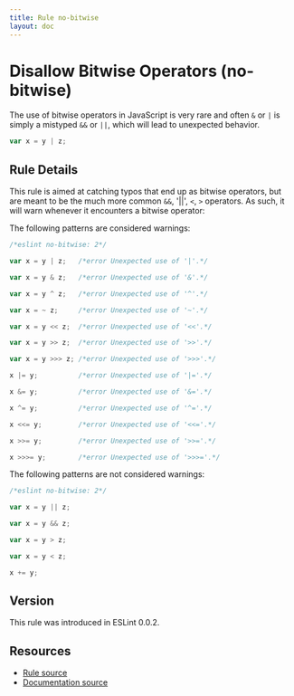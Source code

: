 ```yaml
---
title: Rule no-bitwise
layout: doc
---
```

<!-- Note: No pull requests accepted for this file. See README.md in the root directory for details. -->
# Disallow Bitwise Operators (no-bitwise)

The use of bitwise operators in JavaScript is very rare and often `&` or `|` is simply a mistyped `&&` or `||`, which will lead to unexpected behavior.

```js
var x = y | z;
```

## Rule Details

This rule is aimed at catching typos that end up as bitwise operators, but are meant to be the much more common `&&`, '||', `<`, `>` operators. As such, it will warn whenever it encounters a bitwise operator:

The following patterns are considered warnings:

```js
/*eslint no-bitwise: 2*/

var x = y | z;   /*error Unexpected use of '|'.*/

var x = y & z;   /*error Unexpected use of '&'.*/

var x = y ^ z;   /*error Unexpected use of '^'.*/

var x = ~ z;     /*error Unexpected use of '~'.*/

var x = y << z;  /*error Unexpected use of '<<'.*/

var x = y >> z;  /*error Unexpected use of '>>'.*/

var x = y >>> z; /*error Unexpected use of '>>>'.*/

x |= y;          /*error Unexpected use of '|='.*/

x &= y;          /*error Unexpected use of '&='.*/

x ^= y;          /*error Unexpected use of '^='.*/

x <<= y;         /*error Unexpected use of '<<='.*/

x >>= y;         /*error Unexpected use of '>>='.*/

x >>>= y;        /*error Unexpected use of '>>>='.*/
```

The following patterns are not considered warnings:

```js
/*eslint no-bitwise: 2*/

var x = y || z;

var x = y && z;

var x = y > z;

var x = y < z;

x += y;
```

## Version

This rule was introduced in ESLint 0.0.2.

## Resources

* [Rule source](https://github.com/eslint/eslint/tree/master/lib/rules/no-bitwise.js)
* [Documentation source](https://github.com/eslint/eslint/tree/master/docs/rules/no-bitwise.md)
